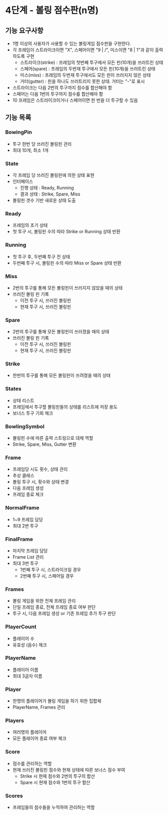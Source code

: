 # 4단계 - 볼링 점수판(n명)

## 기능 요구사항
- 1명 이상의 사용자가 사용할 수 있는 볼링게임 점수판을 구현한다.
- 각 프레임이 스트라이크이면 "X", 스페어이면 "9 | /", 미스이면 "8 | 1"과 같이 출력하도록 구현
  - 스트라이크(strike) : 프레임의 첫번째 투구에서 모든 핀(10개)을 쓰러트린 상태
  - 스페어(spare) : 프레임의 두번재 투구에서 모든 핀(10개)을 쓰러트린 상태
  - 미스(miss) : 프레임의 두번재 투구에서도 모든 핀이 쓰러지지 않은 상태
  - 거터(gutter) : 핀을 하나도 쓰러트리지 못한 상태. 거터는 "-"로 표시
- 스트라이크는 다음 2번의 투구까지 점수를 합산해야 함
- 스페어는 다음 1번의 투구까지 점수를 합산해야 함
- 10 프레임은 스트라이크이거나 스페어이면 한 번을 더 투구할 수 있음


## 기능 목록
### BowingPin
- 투구 한번 당 쓰러진 볼링핀 관리
- 최대 10개, 최소 1개 


### State
- 각 프레임 당 쓰러진 볼링핀에 의한 상태 표현
- 인터페이스
  - 진행 상태 : Ready, Running
  - 결과 상태 : Strike, Spare, Miss
- 볼링핀 갯수 기반 새로운 상태 도출


### Ready
- 프레임의 초기 상태
- 첫 투구 시, 볼링핀 수의 따라 Strike or Running 상태 반환 


### Running
- 첫 투구 후, 두번째 투구 전 상태
- 두번째 투구 시, 볼링핀 수의 따라 Miss or Spare 상태 반환 


### Miss
- 2번의 투구를 통해 모든 볼링핀이 쓰러지지 않았을 때의 상태
- 쓰러진 볼링 핀 기록
  - 이전 투구 시, 쓰러진 볼링핀
  - 현재 투구 시, 쓰러진 볼링핀
  

### Spare
- 2번의 투구를 통해 모든 볼링핀이 쓰러졌을 때의 상태
- 쓰러진 볼링 핀 기록
  - 이전 투구 시, 쓰러진 볼링핀
  - 현재 투구 시, 쓰러진 볼링핀


### Strike
- 한번의 투구를 통해 모든 볼링핀이 쓰려졌을 때의 상태


### States
- 상태 리스트 
- 프레임에서 투구할 볼링핀들의 상태를 리스트에 저장 용도
- 보너스 투구 기회 체크


### BowlingSymbol
- 볼링핀 수에 따른 출력 스트링으로 대체 역할
- Strike, Spare, Miss, Gutter 변환


### Frame
- 프레임당 시도 횟수, 상태 관리
- 추상 클래스
- 볼링 투구 시, 횟수와 상태 변경
- 다음 프레임 생성
- 프레임 종료 체크


### NormalFrame
- 1~9 프레임 담당
- 최대 2번 투구


### FinalFrame
- 마지막 프레임 담당
- Frame List 관리
- 최대 3번 투구
  - 1번째 투구 시, 스트라이크일 경우
  - 2번째 투구 시, 스페어일 경우


### Frames
- 볼링 게임을 위한 전체 프레임 관리
- 단일 프레임 종료, 전체 프레임 종료 여부 판단
- 투구 시, 다음 프레임 생성 or 기존 프레임 추가 투구 판단


### PlayerCount
- 플레이어 수
- 유효성 (음수) 체크


### PlayerName
- 플레이어 이름
- 최대 3글자 이름


### Player
- 한명의 플레이어가 볼링 게임을 하기 위한 집합체
- PlayerName, Frames 관리


### Players
- 여러명의 플레이어 
- 모든 플레이어 종료 여부 체크


### Score
- 점수를 관리하는 역할
- 현재 쓰러진 볼링핀 점수와 현재 상태에 따른 보너스 점수 부여
  - Strike 시 현재 점수와 2번의 투구의 합산
  - Spare 시 현재 점수와 1번의 투구 합산
  
### Scores
- 프레임들의 점수들을 누적하여 관리하는 역할
